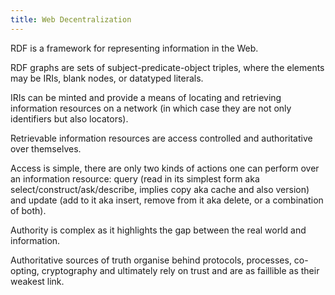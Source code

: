 ```yaml
---
title: Web Decentralization
---
```


RDF is a framework for representing information in the Web.

RDF graphs are sets of subject-predicate-object triples, where the elements may be IRIs, blank nodes, or datatyped literals.

IRIs can be minted and provide a means of locating and retrieving information resources on a network (in which case they are not only identifiers but also locators).

Retrievable information resources are access controlled and authoritative over themselves.

Access is simple, there are only two kinds of actions one can perform over an information resource: query (read in its simplest form aka select/construct/ask/describe, implies copy aka cache and also version) and update (add to it aka insert, remove from it aka delete, or a combination of both).

Authority is complex as it highlights the gap between the real world and information.

Authoritative sources of truth organise behind protocols, processes, co-opting, cryptography and ultimately rely on trust and are as faillible as their weakest link.
